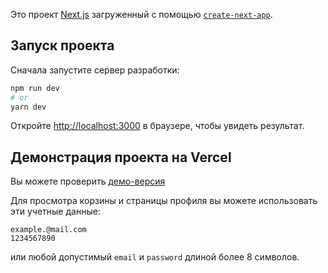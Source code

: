 Это проект [Next.js](https://nextjs.org/) загруженный с помощью [`create-next-app`](https://github.com/vercel/next.js/tree/canary/packages/create-next-app).

## Запуск проекта

Сначала запустите сервер разработки:

```bash
npm run dev
# or
yarn dev
```

Откройте [http://localhost:3000](http://localhost:3000) в браузере, чтобы увидеть результат.



## Демонстрация проекта на Vercel

Вы можете проверить [демо-версия](https://book-shop-next.vercel.app/)

Для просмотра корзины и страницы профиля вы можете использовать эти учетные данные:
```
example.@mail.com
1234567890
```
или любой допустимый `email` и `password` длиной более 8 символов. 
